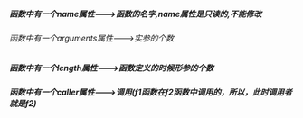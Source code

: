 ##### 函数中有一个name属性--->函数的名字,name属性是只读的,不能修改

###### 函数中有一个arguments属性--->实参的个数

##### 函数中有一个length属性--->函数定义的时候形参的个数

##### 函数中有一个caller属性--->调用(f1函数在f2函数中调用的，所以，此时调用者就是f2)